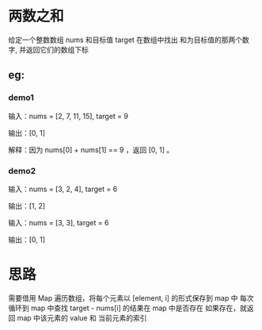 
# 两数之和
给定一个整数数组 nums 和目标值 target
在数组中找出 和为目标值的那两个数字, 并返回它们的数组下标

## eg:

### demo1
输入：nums = [2, 7, 11, 15], target = 9

输出：[0, 1]

解释：因为 nums[0] + nums[1] == 9 ，返回 [0, 1] 。

### demo2
输入：nums = [3, 2, 4], target = 6

输出：[1, 2]

输入：nums = [3, 3], target = 6

输出：[0, 1]

# 思路
需要借用 Map
遍历数组，将每个元素以 [element, i] 的形式保存到 map 中
每次循环到 map 中查找 target - nums[i] 的结果在 map 中是否存在
如果存在，就返回 map 中该元素的 value 和 当前元素的索引